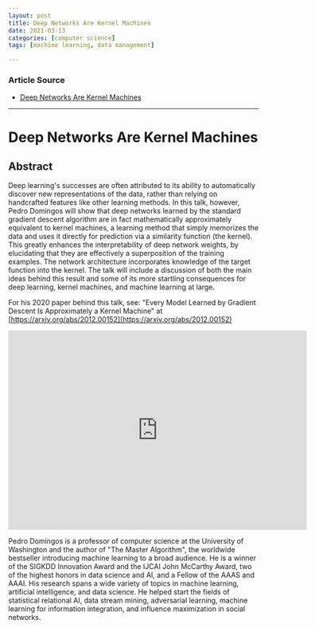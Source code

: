 ```yaml
---
layout: post
title: Deep Networks Are Kernel Machines 
date: 2021-03-13
categories: [computer science]
tags: [machine learning, data management]

---
```


### Article Source

* [Deep Networks Are Kernel Machines](https://www.youtube.com/watch?v=m3b0qEQHlUs&t=794s)

---

# Deep Networks Are Kernel Machines


## Abstract

Deep learning's successes are often attributed to its ability to automatically discover new representations of the data, rather than relying on handcrafted features like other learning methods. In this talk, however, Pedro Domingos will show that deep networks learned by the standard gradient descent algorithm are in fact mathematically approximately equivalent to kernel machines, a learning method that simply memorizes the data and uses it directly for prediction via a similarity function (the kernel). This greatly enhances the interpretability of deep network weights, by elucidating that they are effectively a superposition of the training examples. The network architecture incorporates knowledge of the target function into the kernel. The talk will include a discussion of both the main ideas behind this result and some of its more startling consequences for deep learning, kernel machines, and machine learning at large.

For his 2020 paper behind this talk, see: "Every Model Learned by Gradient Descent Is Approximately a Kernel Machine" at [https://arxiv.org/abs/2012.00152](https://arxiv.org/abs/2012.00152)

<iframe width="600" height="400" src="https://www.youtube.com/embed/m3b0qEQHlUs" frameborder="0" allow="accelerometer; autoplay; clipboard-write; encrypted-media; gyroscope; picture-in-picture" allowfullscreen></iframe>

Pedro Domingos is a professor of computer science at the University of Washington and the author of "The Master Algorithm", the worldwide bestseller introducing machine learning to a broad audience. He is a winner of the SIGKDD Innovation Award and the IJCAI John McCarthy Award, two of the highest honors in data science and AI, and a Fellow of the AAAS and AAAI. His research spans a wide variety of topics in machine learning, artificial intelligence, and data science. He helped start the fields of statistical relational AI, data stream mining, adversarial learning, machine learning for information integration, and influence maximization in social networks.